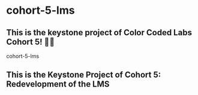 # cohort-5-lms

## This is the keystone project of Color Coded Labs Cohort 5! 🚀🌽
cohort-5-lms

## This is the Keystone Project of Cohort 5: Redevelopment of the LMS